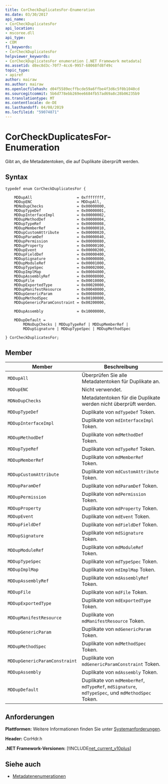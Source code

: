 ```yaml
---
title: CorCheckDuplicatesFor-Enumeration
ms.date: 03/30/2017
api_name:
- CorCheckDuplicatesFor
api_location:
- mscoree.dll
api_type:
- COM
f1_keywords:
- CorCheckDuplicatesFor
helpviewer_keywords:
- CorCheckDuplicatesFor enumeration [.NET Framework metadata]
ms.assetid: d8ec8d3c-70f7-4cc6-9957-68068fd8f49c
topic_type:
- apiref
author: mairaw
ms.author: mairaw
ms.openlocfilehash: d04f5589ecffbcde59a6ffbe4f3d6c5f0b1040cd
ms.sourcegitcommit: 5b6d778ebb269ee6684fb57ad69a8c28b06235b9
ms.translationtype: MT
ms.contentlocale: de-DE
ms.lasthandoff: 04/08/2019
ms.locfileid: "59074871"
---
```

# <a name="corcheckduplicatesfor-enumeration"></a>CorCheckDuplicatesFor-Enumeration
Gibt an, die Metadatentoken, die auf Duplikate überprüft werden.  
  
## <a name="syntax"></a>Syntax  
  
```  
typedef enum CorCheckDuplicatesFor {  
  
    MDDupAll                    = 0xffffffff,  
    MDDupENC                    = MDDupAll,  
    MDNoDupChecks               = 0x00000000,  
    MDDupTypeDef                = 0x00000001,  
    MDDupInterfaceImpl          = 0x00000002,  
    MDDupMethodDef              = 0x00000004,  
    MDDupTypeRef                = 0x00000008,  
    MDDupMemberRef              = 0x00000010,  
    MDDupCustomAttribute        = 0x00000020,  
    MDDupParamDef               = 0x00000040,  
    MDDupPermission             = 0x00000080,  
    MDDupProperty               = 0x00000100,  
    MDDupEvent                  = 0x00000200,  
    MDDupFieldDef               = 0x00000400,  
    MDDupSignature              = 0x00000800,  
    MDDupModuleRef              = 0x00001000,  
    MDDupTypeSpec               = 0x00002000,  
    MDDupImplMap                = 0x00004000,  
    MDDupAssemblyRef            = 0x00008000,  
    MDDupFile                   = 0x00010000,  
    MDDupExportedType           = 0x00020000,  
    MDDupManifestResource       = 0x00040000,  
    MDDupGenericParam           = 0x00080000,  
    MDDupMethodSpec             = 0x00100000,  
    MDDupGenericParamConstraint = 0x00200000,  
  
    MDDupAssembly               = 0x10000000,  
  
    MDDupDefault =   
        MDNoDupChecks | MDDupTypeRef | MDDupMemberRef |   
        MDDupSignature | MDDupTypeSpec | MDDupMethodSpec  
  
} CorCheckDuplicatesFor;  
```  
  
## <a name="members"></a>Member  
  
|Member|Beschreibung|  
|------------|-----------------|  
|`MDDupAll`|Überprüfen Sie alle Metadatentoken für Duplikate an.|  
|`MDDupENC`|Nicht verwendet.|  
|`MDNoDupChecks`|Metadatentoken für die Duplikate werden nicht überprüft werden.|  
|`MDDupTypeDef`|Duplikate von `mdTypeDef` Token.|  
|`MDDupInterfaceImpl`|Duplikate von `mdInterfaceImpl` Token.|  
|`MDDupMethodDef`|Duplikate von `mdMethodDef` Token.|  
|`MDDupTypeRef`|Duplikate von `mdTypeRef` Token.|  
|`MDDupMemberRef`|Duplikate von `mdMemberRef` Token.|  
|`MDDupCustomAttribute`|Duplikate von `mdCustomAttribute` Token.|  
|`MDDupParamDef`|Duplikate von `mdParamDef` Token.|  
|`MDDupPermission`|Duplikate von `mdPermission` Token.|  
|`MDDupProperty`|Duplikate von `mdProperty` Token.|  
|`MDDupEvent`|Duplikate von `mdEvent` Token.|  
|`MDDupFieldDef`|Duplikate von `mdFieldDef` Token.|  
|`MDDupSignature`|Duplikate von `mdSignature` Token.|  
|`MDDupModuleRef`|Duplikate von `mdModuleRef` Token.|  
|`MDDupTypeSpec`|Duplikate von `mdTypeSpec` Token.|  
|`MDDupImplMap`|Duplikate von `mdImplMap` Token.|  
|`MDDupAssemblyRef`|Duplikate von `mdAssemblyRef` Token.|  
|`MDDupFile`|Duplikate von `mdFile` Token.|  
|`MDDupExportedType`|Duplikate von `mdExportedType` Token.|  
|`MDDupManifestResource`|Duplikate von `mdManifestResource` Token.|  
|`MDDupGenericParam`|Duplikate von `mdGenericParam` Token.|  
|`MDDupMethodSpec`|Duplikate von `mdMethodSpec` Token.|  
|`MDDupGenericParamConstraint`|Duplikate von `mdGenericParamConstraint` Token.|  
|`MDDupAssembly`|Duplikate von `mdAssembly` Token.|  
|`MDDupDefault`|Duplikate von `mdMemberRef`, `mdTypeRef`, `mdSignature`, `mdTypeSpec`, und `mdMethodSpec` Token.|  
  
## <a name="requirements"></a>Anforderungen  
 **Plattformen:** Weitere Informationen finden Sie unter [Systemanforderungen](../../../../docs/framework/get-started/system-requirements.md).  
  
 **Header:** CorHdr.h  
  
 **.NET Framework-Versionen:** [!INCLUDE[net_current_v10plus](../../../../includes/net-current-v10plus-md.md)]  
  
## <a name="see-also"></a>Siehe auch

- [Metadatenenumerationen](../../../../docs/framework/unmanaged-api/metadata/metadata-enumerations.md)
